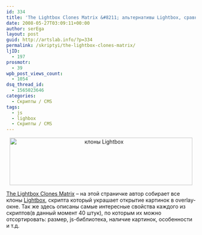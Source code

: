 ```yaml
---
id: 334
title: 'The Lightbox Clones Matrix &#8211; альтернативы Lightbox, сравнения в виде списка'
date: 2008-05-27T03:09:11+00:00
author: serEga
layout: post
guid: http://artslab.info/?p=334
permalink: /skriptyi/the-lightbox-clones-matrix/
ljID:
  - 197
prosmotr:
  - 39
wpb_post_views_count:
  - 1054
dsq_thread_id:
  - 1565023646
categories:
  - Скрипты / CMS
tags:
  - js
  - lighbox
  - Скрипты / CMS
---
```

<p style="text-align: center;">
  <img style="border: 0pt none;" src="http://img168.imageshack.us/img168/769/thelightboxxy4.jpg" alt="клоны Lightbox " width="486" height="126" />
</p>

<a href="http://planetozh.com/projects/lightbox-clones/" target="_blank">The Lightbox Clones Matrix</a> &#8211; на этой страничке автор собирает все клоны [Lightbox](http://artslab.info/?s=lightbox), скрипта который украшает открытие картинок в overlay-окне. Так же здесь описаны самые интересные свойства каждого из скриптов(в данный момент 40 штук), по которым их можно отсортировать: размер, js-библиотека, наличие картинок, особенности и т.д.